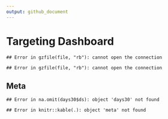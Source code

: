```yaml
---
output: github_document
---
```


# Targeting Dashboard


```
## Error in gzfile(file, "rb"): cannot open the connection
```

```
## Error in gzfile(file, "rb"): cannot open the connection
```

## Meta


```
## Error in na.omit(days30$ds): object 'days30' not found
```

```
## Error in knitr::kable(.): object 'meta' not found
```
